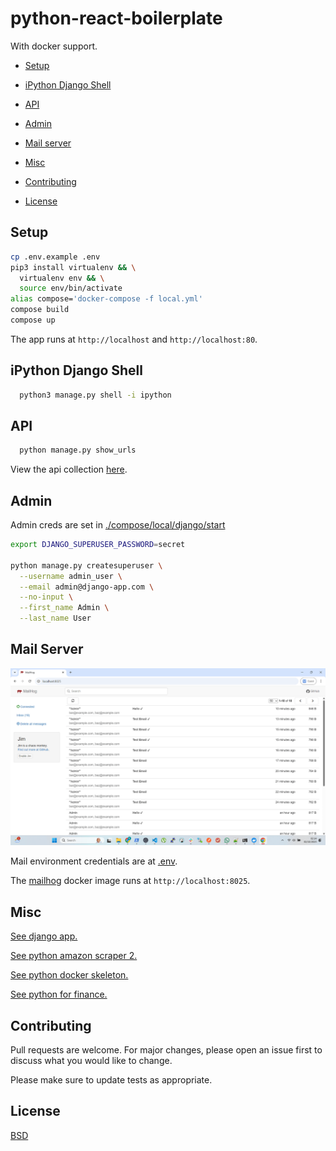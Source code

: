 # python-react-boilerplate

With docker support.

* [Setup](#setup)

* [iPython Django Shell](#ipython-django-shell)

* [API](#api)

* [Admin](#admin)

* [Mail server](#mail-server)

* [Misc](#misc)

* [Contributing](#contributing)

* [License](#license)

## Setup

```bash
cp .env.example .env
pip3 install virtualenv && \
  virtualenv env && \
  source env/bin/activate
alias compose='docker-compose -f local.yml'
compose build
compose up
```

The app runs at `http://localhost` and `http://localhost:80`.

## iPython Django Shell

```bash
  python3 manage.py shell -i ipython
```

## API

```bash
  python manage.py show_urls
```

View the api collection [here](https://documenter.getpostman.com/view/17125932/UVyxQYrt).

## Admin

Admin creds are set in [./compose/local/django/start](https://raw.githubusercontent.com/kkamara/django-app/develop/compose/local/django/start)

```bash
export DJANGO_SUPERUSER_PASSWORD=secret

python manage.py createsuperuser \
  --username admin_user \
  --email admin@django-app.com \
  --no-input \
  --first_name Admin \
  --last_name User
```

## Mail Server

![docker-mailhog.png](https://raw.githubusercontent.com/kkamara/useful/main/docker-mailhog.png)

Mail environment credentials are at [.env](https://raw.githubusercontent.com/kkamara/django-app/develop/.env.example).

The [mailhog](https://github.com/mailhog/MailHog) docker image runs at `http://localhost:8025`.

## Misc

[See django app.](https://github.com/kkamara/django-app)

[See python amazon scraper 2.](https://github.com/kkamara/selenium-py)

[See python docker skeleton.](https://github.com/kkamara/python-docker-skeleton)

[See python for finance.](https://github.com/kkamara/python-for-finance)

## Contributing
Pull requests are welcome. For major changes, please open an issue first to discuss what you would like to change.

Please make sure to update tests as appropriate.

## License
[BSD](https://opensource.org/licenses/BSD-3-Clause)
